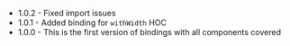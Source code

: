 * 1.0.2 - Fixed import issues
* 1.0.1 - Added binding for `withWidth` HOC
* 1.0.0 - This is the first version of bindings with all components covered